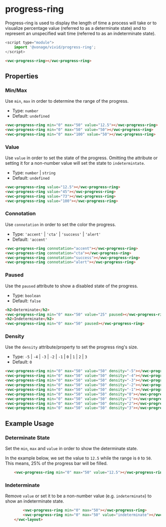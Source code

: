 # progress-ring

Progress-ring is used to display the length of time a process will take or to visualize percentage value (referred to as a determinate state) and to represent an unspecified wait time (referred to as an indeterminate state).

```js
<script type="module">
    import '@vonage/vivid/progress-ring';
</script>
```

```html preview
<vwc-progress-ring></vwc-progress-ring>
```

## Properties

### Min/Max

Use `min`, `max` in order to determine the range of the progress.

- Type: `number`
- Default: `undefined`

```html preview blocks
<vwc-progress-ring min="0" max="50" value="12.5"></vwc-progress-ring>
<vwc-progress-ring min="0" max="50" value="50"></vwc-progress-ring>
<vwc-progress-ring min="0" max="100" value="50"></vwc-progress-ring>
```

### Value

Use `value` in order to set the state of the progress. Omitting the attribute or setting it for a non-number value will set the state to `indetermintate`.

- Type: `number` | `string`
- Default: `undefined`

```html preview blocks
<vwc-progress-ring value="12.5"></vwc-progress-ring>
<vwc-progress-ring value="45"></vwc-progress-ring>
<vwc-progress-ring value="73"></vwc-progress-ring>
<vwc-progress-ring value="100"></vwc-progress-ring>
```

### Connotation

Use `connotation` in order to set the color the progress.

- Type: `'accent'` | `'cta'` | `'success'` | `'alert'`
- Default: `'accent'`

```html preview blocks
<vwc-progress-ring connotation="accent"></vwc-progress-ring>
<vwc-progress-ring connotation="cta"></vwc-progress-ring>
<vwc-progress-ring connotation="success"></vwc-progress-ring>
<vwc-progress-ring connotation="alert"></vwc-progress-ring>
```

### Paused

Use the `paused` attribute to show a disabled state of the progress.

- Type: `boolean`
- Default: `false`

```html preview blocks
<h2>Determinate</h2>
<vwc-progress-ring min="0" max="50" value="25" paused></vwc-progress-ring>
<h2>Indeterminate</h2>
<vwc-progress-ring min="0" max="50" paused></vwc-progress-ring>
```

### Density

Use the `density` attribute/property to set the progress ring's size.

- Type: `-5` | `-4` | `-3` | `-2` | `-1` | `0` | `1` | `2` | `3`
- Default: `0`

```html preview blocks
<vwc-progress-ring min="0" max="50" value="50" density="-5"></vwc-progress-ring>
<vwc-progress-ring min="0" max="50" value="50" density="-4"></vwc-progress-ring>
<vwc-progress-ring min="0" max="50" value="50" density="-3"></vwc-progress-ring>
<vwc-progress-ring min="0" max="50" value="50" density="-2"></vwc-progress-ring>
<vwc-progress-ring min="0" max="50" value="50" density="-1"></vwc-progress-ring>
<vwc-progress-ring min="0" max="50" value="50" density="0"></vwc-progress-ring>
<vwc-progress-ring min="0" max="50" value="50" density="1"></vwc-progress-ring>
<vwc-progress-ring min="0" max="50" value="50" density="2"></vwc-progress-ring>
<vwc-progress-ring min="0" max="50" value="50" density="3"></vwc-progress-ring>
```

## Example Usage

### Determinate State

Set the `min`, `max` and `value` in order to show the determinate state.

In the example below, we set the value to `12.5` while the range is `0` to `50`.  This means, 25% of the progress bar will be filled.

```html preview
    <vwc-progress-ring min="0" max="50" value="12.5"></vwc-progress-ring>
```

### Indeterminate

Remove `value` or set it to be a non-number value (e.g. `indeterminate`) to show an indeterminate state.

```html preview blocks
        <vwc-progress-ring min="0" max="50"></vwc-progress-ring>
        <vwc-progress-ring min="0" max="50" value="indeterminate"></vwc-progress-ring>
    </vwc-layout>
```
